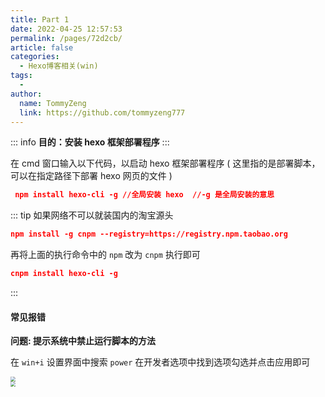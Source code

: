 ```yaml
---
title: Part 1
date: 2022-04-25 12:57:53
permalink: /pages/72d2cb/
article: false
categories:
  - Hexo博客相关(win)
tags:
  - 
author: 
  name: TommyZeng
  link: https://github.com/tommyzeng777
---
```



::: info
**目的：安装 hexo 框架部署程序**
:::

在 cmd 窗口输入以下代码，以启动 hexo 框架部署程序 ( 这里指的是部署脚本，可以在指定路径下部署 hexo 网页的文件 )

```json
 npm install hexo-cli -g //全局安装 hexo  //-g 是全局安装的意思
```
::: tip
 如果网络不可以就装国内的淘宝源头

 ```json
 npm install -g cnpm --registry=https://registry.npm.taobao.org
 ```

 再将上面的执行命令中的 `npm` 改为 `cnpm` 执行即可

 ```json
 cnpm install hexo-cli -g
 ```
:::

#### 常见报错

**问题: 提示系统中禁止运行脚本的方法**

在 `win+i` 设置界面中搜索 `power` 在开发者选项中找到选项勾选并点击应用即可

<img src="https://fastly.jsdelivr.net/gh/TommyZeng777/picgo/img/202204021042013.png" style="zoom: 50%;" />
<br/>
<img src="https://fastly.jsdelivr.net/gh/TommyZeng777/picgo/img/202203250924741.png" style="zoom: 50%;" />

<br><br>

